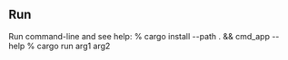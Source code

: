 ## Run
Run command-line and see help:
    % cargo install --path . && cmd_app --help
    % cargo run arg1 arg2


